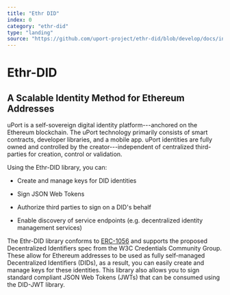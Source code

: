 ```yaml
---
title: "Ethr DID"
index: 0
category: "ethr-did"
type: "landing"
source: "https://github.com/uport-project/ethr-did/blob/develop/docs/index.md"
---
```


Ethr-DID
========

A Scalable Identity Method for Ethereum Addresses
-------------------------------------------------

uPort is a self-sovereign digital identity platform---anchored on the Ethereum blockchain. The uPort technology primarily consists of smart contracts, developer libraries, and a mobile app. uPort identities are fully owned and controlled by the creator---independent of centralized third-parties for creation, control or validation.

Using the Ethr-DID library, you can:

-   Create and manage keys for DID identities

-   Sign JSON Web Tokens

-   Authorize third parties to sign on a DID's behalf

-   Enable discovery of service endpoints (e.g. decentralized identity management services)

The Ethr-DID library conforms to [ERC-1056](https://github.com/ethereum/EIPs/issues/1056) and supports the proposed Decentralized Identifiers spec from the W3C Credentials Community Group. These allow for Ethereum addresses to be used as fully self-managed Decentralized Identifiers (DIDs), as a result, you can easily create and manage keys for these identities. This library also allows you to sign standard compliant JSON Web Tokens (JWTs) that can be consumed using the DID-JWT library.
